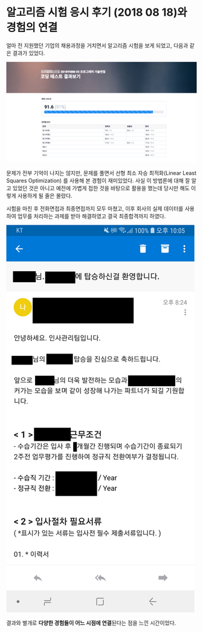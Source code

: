 # 알고리즘 시험 응시 후기 (2018 08 18)와 경험의 연결



 얼마 전 지원했던 기업의 채용과정을 거치면서 알고리즘 시험을 보게 되었고, 다음과 같은 결과가 있었다.



<img src="https://github.com/ysjhmtb/blog_images/blob/master/images/posting/%EC%97%90%ED%95%84%EB%A1%9C%EA%B7%B8%202018-08-18%20%EC%98%A4%ED%9B%84%206.49.04.png?raw=true">



 문제가 전부 기억이 나지는 않지만, 문제를 풀면서 선형 최소 자승 최적화(Linear Least Squares Optimization)  를 사용해 본 경험이 재미있었다. 사실 이 방법론에 대해 잘 알고 있었던 것은 아니고 예전에 가볍게 접한 것을 바탕으로 활용을 했는데 당시만 해도 이렇게 사용하게 될 줄은 몰랐다. 

   

 시험을 마친 후 전화면접과 최종면접까지 모두 마쳤고, 이후 회사의 실제 데이터를 사용하여 업무를 처리하는 과제를 받아 해결하였고 결국 최종합격까지 하였다. 

<img src="https://github.com/ysjhmtb/blog_images/blob/master/images/posting/IMG_2108.PNG?raw=true">



 결과와 별개로 **다양한 경험들이 어느 시점에 연결**된다는 점을 느낀 시간이었다.

 